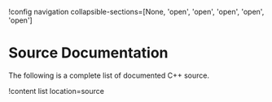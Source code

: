 !config navigation collapsible-sections=[None, 'open', 'open', 'open', 'open', 'open']

# Source Documentation

The following is a complete list of documented C++ source.

!content list location=source
